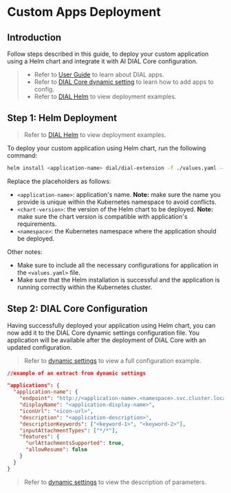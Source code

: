 # Custom Apps Deployment

## Introduction

Follow steps described in this guide, to deploy your custom application using a Helm chart and integrate it with AI DIAL Core configuration.

> * Refer to [User Guide](/docs/tutorials/0.user-guide.md#applications-1) to learn about DIAL apps.
> * Refer to [DIAL Core dynamic setting](https://github.com/epam/ai-dial-core/blob/development/sample/aidial.config.json) to learn how to add apps to config.
> * Refer to [DIAL Helm](https://github.com/epam/ai-dial-helm) to view deployment examples.

## Step 1: Helm Deployment

> Refer to [DIAL Helm](https://github.com/epam/ai-dial-helm) to view deployment examples.

To deploy your custom application using Helm chart, run the following command:

```sh
helm install <application-name> dial/dial-extension -f ./values.yaml --version <chart-version> -n <namespace>
```

Replace the placeholders as follows:

* `<application-name>`: application's name. **Note:** make sure the name you provide is unique within the Kubernetes namespace to avoid conflicts.
* `<chart-version>`: the version of the Helm chart to be deployed. **Note:** make sure the chart version is compatible with application's requirements.
* `<namespace>`: the Kubernetes namespace where the application should be deployed.

Other notes:

* Make sure to include all the necessary configurations for application in the `<values.yaml>` file.
* Make sure that the Helm installation is successful and the application is running correctly within the Kubernetes cluster.

## Step 2: DIAL Core Configuration

Having successfully deployed your application using Helm chart, you can now add it to the DIAL Core dynamic settings configuration file. You application will be available after the deployment of DIAL Core with an updated configuration.

> Refer to [dynamic settings](https://github.com/epam/ai-dial-core/blob/development/sample/aidial.config.json) to view a full configuration example.

```json
//example of an extract from dynamic settings

"applications": {
  "application-name": {
    "endpoint": "http://<application-name>.<namespace>.svc.cluster.local/<application-name>/chat/completions",
    "displayName": "<application-display-name>",
    "iconUrl": "<icon-url>",
    "description": "<application-description>",
    "descriptionKeywords": ["<keyword-1>", "<keyword-2>"],
    "inputAttachmentTypes": ["*/*"],
    "features": {
      "urlAttachmentsSupported": true,
      "allowResume": false
    }
  }
}
```

> Refer to [dynamic settings](https://github.com/epam/ai-dial-core?tab=readme-ov-file#dynamic-settings) to view the description of parameters.
